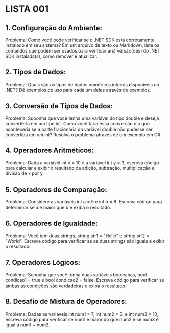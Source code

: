 # LISTA 001

## 1. Configuração do Ambiente:
Problema: Como você pode verificar se o .NET SDK está corretamente instalado em 
seu sistema? Em um arquivo de texto ou Markdown, liste os comandos que podem 
ser usados para verificar a(s) versão(ões) do .NET SDK instalada(s), como remover e 
atualizar.
## 2. Tipos de Dados:
Problema: Quais são os tipos de dados numéricos inteiros disponíveis no .NET? Dê 
exemplos de uso para cada um deles através de exemplos.
## 3. Conversão de Tipos de Dados:
Problema: Suponha que você tenha uma variável do tipo double e deseja convertê-la 
em um tipo int. Como você faria essa conversão e o que aconteceria se a parte 
fracionária da variável double não pudesse ser convertida em um int? Resolva o 
problema através de um exemplo em C#.
## 4. Operadores Aritméticos:
Problema: Dada a variável int x = 10 e a variável int y = 3, escreva código para calcular 
e exibir o resultado da adição, subtração, multiplicação e divisão de x por y.
## 5. Operadores de Comparação:
Problema: Considere as variáveis int a = 5 e int b = 8. Escreva código para determinar 
se a é maior que b e exiba o resultado.
## 6. Operadores de Igualdade:
Problema: Você tem duas strings, string str1 = "Hello" e string str2 = "World". Escreva 
código para verificar se as duas strings são iguais e exibir o resultado.
## 7. Operadores Lógicos:
Problema: Suponha que você tenha duas variáveis booleanas, bool condicao1 = true 
e bool condicao2 = false. Escreva código para verificar se ambas as condições são 
verdadeiras e exiba o resultado.
## 8. Desafio de Mistura de Operadores:
Problema: Dadas as variáveis int num1 = 7, int num2 = 3, e int num3 = 10, escreva código para verificar se num1 é maior do que num2 e se num3 é igual a num1 + num2.